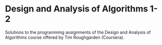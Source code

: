 Design and Analysis of Algorithms 1-2
=====================================

Solutions to the programming assignments of the Design and Analysis of Algorithms course offered by Tim Roughgarden (Coursera).
